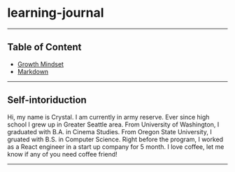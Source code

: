 # learning-journal

***

## Table of Content
* [Growth Mindset](growth-mindset.md)
* [Markdown](markdown.md)

***

## Self-intoriduction

Hi, my name is Crystal. I am currently in army reserve. Ever since high school I grew up in Greater Seattle area. From University of Washington, I graduated with B.A. in Cinema Studies. From Oregon State University, I gruated with B.S. in Computer Science. Right before the program, I worked as a React engineer in a start up company for 5 month. I love coffee, let me know if any of you need coffee friend!

***
